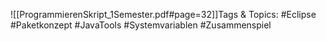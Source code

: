 
![[ProgrammierenSkript_1Semester.pdf#page=32]]Tags & Topics:
   #Eclipse
   #Paketkonzept
   #JavaTools
   #Systemvariablen
   #Zusammenspiel